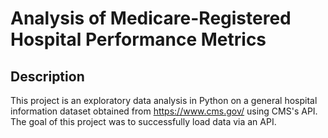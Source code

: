 # Analysis of Medicare-Registered Hospital Performance Metrics

## Description
This project is an exploratory data analysis in Python on a general hospital information dataset obtained from https://www.cms.gov/ using CMS's API. The goal of this project was to successfully load data via
an API.
